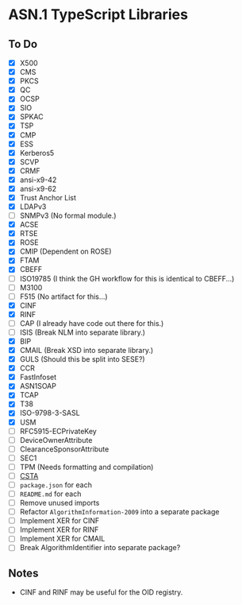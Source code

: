# ASN.1 TypeScript Libraries

## To Do

- [x] X500
- [x] CMS
- [x] PKCS
- [x] QC
- [x] OCSP
- [x] SIO
- [x] SPKAC
- [x] TSP
- [x] CMP
- [x] ESS
- [x] Kerberos5
- [x] SCVP
- [x] CRMF
- [x] ansi-x9-42
- [x] ansi-x9-62
- [x] Trust Anchor List
- [x] LDAPv3
- [ ] SNMPv3 (No formal module.)
- [x] ACSE
- [x] RTSE
- [x] ROSE
- [x] CMIP (Dependent on ROSE)
- [x] FTAM
- [x] CBEFF
- [ ] ISO19785 (I think the GH workflow for this is identical to CBEFF...)
- [ ] M3100
- [ ] F515 (No artifact for this...)
- [x] CINF
- [x] RINF
- [ ] CAP (I already have code out there for this.)
- [ ] ISIS (Break NLM into separate library.)
- [x] BIP
- [x] CMAIL (Break XSD into separate library.)
- [x] GULS (Should this be split into SESE?)
- [x] CCR
- [x] FastInfoset
- [x] ASN1SOAP
- [x] TCAP
- [x] T38
- [x] ISO-9798-3-SASL
- [x] USM
- [ ] RFC5915-ECPrivateKey
- [ ] DeviceOwnerAttribute
- [ ] ClearanceSponsorAttribute
- [ ] SEC1
- [ ] TPM (Needs formatting and compilation)
- [ ] [CSTA](https://www.ecma-international.org/wp-content/uploads/ECMA-285_4th_edition_december_2011.pdf)
- [ ] `package.json` for each
- [ ] `README.md` for each
- [ ] Remove unused imports
- [ ] Refactor `AlgorithmInformation-2009` into a separate package
- [ ] Implement XER for CINF
- [ ] Implement XER for RINF
- [ ] Implement XER for CMAIL
- [ ] Break AlgorithmIdentifier into separate package?

## Notes

- CINF and RINF may be useful for the OID registry.
